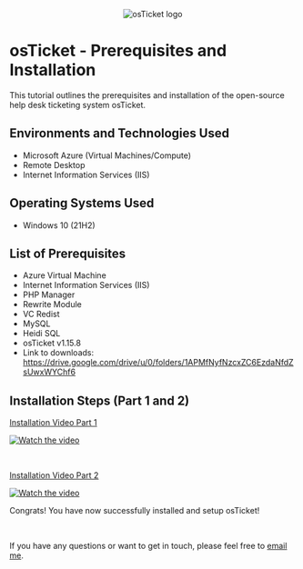 

<p align="center">
<img src="https://i.imgur.com/Clzj7Xs.png" alt="osTicket logo"/>
</p>

<h1>osTicket - Prerequisites and Installation</h1>
This tutorial outlines the prerequisites and installation of the open-source help desk ticketing system osTicket.<br />



<h2>Environments and Technologies Used</h2>

- Microsoft Azure (Virtual Machines/Compute)
- Remote Desktop
- Internet Information Services (IIS)

<h2>Operating Systems Used </h2>

- Windows 10</b> (21H2)

<h2>List of Prerequisites</h2>

- Azure Virtual Machine
- Internet Information Services (IIS)
- PHP Manager
- Rewrite Module
- VC Redist
- MySQL
- Heidi SQL
- osTicket v1.15.8
- Link to downloads: https://drive.google.com/drive/u/0/folders/1APMfNyfNzcxZC6EzdaNfdZsUwxWYChf6


<h2>Installation Steps (Part 1 and 2)</h2>


<a href="https://www.youtube.com/watch?v=WjkpAnz9OWU" target="_blank">Installation Video Part 1</a>

[![Watch the video](https://i.imgur.com/oVRIlRo.jpg)](https://www.youtube.com/watch?v=WjkpAnz9OWU)

</p>
<br />                 

<a href="https://www.youtube.com/watch?v=WjkpAnz9OWU" target="_blank">Installation Video Part 2</a>

[![Watch the video](https://i.imgur.com/b88IYIV.png)](https://youtu.be/OcwVTdWO6nM)
  
  Congrats! You have now successfully installed and setup osTicket!
  
  <p align="center">
<br />
<p>If you have any questions or want to get in touch, please feel free to <a href="mailto:taylorramble@outlook.com">email me</a>.</p>


</p>

